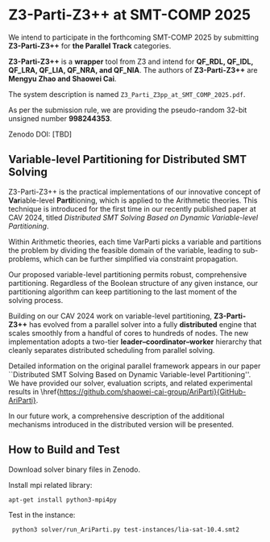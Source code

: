 # Z3-Parti-Z3++ at SMT-COMP 2025

We intend to participate in the forthcoming SMT-COMP 2025 by submitting **Z3-Parti-Z3++** for **the Parallel Track** categories.

**Z3-Parti-Z3++** is a **wrapper** tool from Z3 and intend for **QF_RDL, QF_IDL, QF_LRA, QF_LIA, QF_NRA, and QF_NIA**. The authors of **Z3-Parti-Z3++** are **Mengyu Zhao and Shaowei Cai**.

The system description is named `Z3_Parti_Z3pp_at_SMT_COMP_2025.pdf`.

As per the submission rule, we are providing the pseudo-random 32-bit unsigned number **998244353**.

Zenodo DOI: [TBD]

## Variable-level Partitioning for Distributed SMT Solving

Z3-Parti-Z3++ is the practical implementations of our innovative concept of **Var**iable-level **Parti**tioning, which is applied to the Arithmetic theories. This technique is introduced for the first time in our recently published paper at CAV 2024, titled *Distributed SMT Solving Based on Dynamic Variable-level Partitioning*.

Within Arithmetic theories, each time VarParti picks a variable and partitions the problem by dividing the feasible domain of the variable, leading to sub-problems, which can be further simplified via constraint propagation.

Our proposed variable-level partitioning permits robust, comprehensive partitioning. Regardless of the Boolean structure of any given instance, our partitioning algorithm can keep partitioning to the last moment of the solving process.

Building on our CAV 2024 work on variable-level partitioning, **Z3-Parti-Z3++** has evolved from a parallel solver into a fully **distributed** engine that scales smoothly from a handful of cores to hundreds of nodes.
The new implementation adopts a two-tier **leader–coordinator–worker** hierarchy that cleanly separates distributed scheduling from parallel solving.

Detailed information on the original parallel framework appears in our paper ``Distributed SMT Solving Based on Dynamic Variable-level Partitioning''.
We have provided our solver, evaluation scripts, and related experimental results in \href{https://github.com/shaowei-cai-group/AriParti}{GitHub-AriParti}.

In our future work, a comprehensive description of the additional mechanisms introduced in the distributed version will be presented.


## How to Build and Test

Download solver binary files in Zenodo.

Install mpi related library:

```bash
apt-get install python3-mpi4py
```

Test in the instance:
```bash
 python3 solver/run_AriParti.py test-instances/lia-sat-10.4.smt2
```
